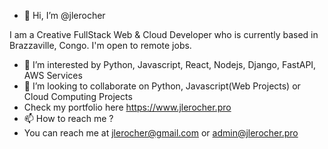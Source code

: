 - 👋 Hi, I’m @jlerocher

I am a Creative FullStack Web & Cloud Developer who is currently based in Brazzaville, Congo. I'm open to remote jobs.

- 👀 I’m interested by Python, Javascript, React, Nodejs, Django, FastAPI, AWS Services
- 💞️ I’m looking to collaborate on Python, Javascript(Web Projects) or Cloud Computing Projects
- Check my portfolio here https://www.jlerocher.pro
- 📫 How to reach me ?
- You can reach me at jlerocher@gmail.com or admin@jlerocher.pro

<!---
jlerocher/jlerocher is a ✨ special ✨ repository because its `README.md` (this file) appears on your GitHub profile.
You can click the Preview link to take a look at your changes.
--->
